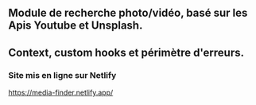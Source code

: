 ## Module de recherche photo/vidéo, basé sur les Apis Youtube et Unsplash.
## Context, custom hooks et périmètre d'erreurs.


### Site mis en ligne sur Netlify

 https://media-finder.netlify.app/

